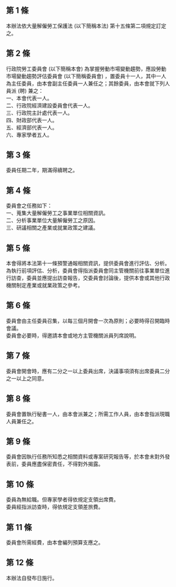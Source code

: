 第 1 條
-------
本辦法依大量解僱勞工保護法 (以下簡稱本法) 第十五條第二項規定訂定  
之。

第 2 條
-------
行政院勞工委員會 (以下簡稱本會) 為掌握勞動市場變動趨勢，應設勞動  
市場變動趨勢評估委員會 (以下簡稱委員會) ，置委員十一人，其中一人  
為主任委員，由本會副主任委員一人兼任之；其餘委員，由本會就下列人  
員派 (聘) 兼之：  
一、本會代表一人。  
二、行政院經濟建設委員會代表一人。  
三、行政院主計處代表一人。  
四、財政部代表一人。  
五、經濟部代表一人。  
六、專家學者五人。

第 3 條
-------
委員任期二年，期滿得續聘之。

第 4 條
-------
委員會之任務如下：  
一、蒐集大量解僱勞工之事業單位相關資訊。  
二、分析事業單位大量解僱勞工之原因。  
三、研議相關之產業或就業政策之建議。

第 5 條
-------
本會得將本法第十一條預警通報相關資訊，提供委員會進行評估、分析。  
為執行前項評估、分析，委員會得指派委員會同主管機關前往事業單位進  
行訪查，委員並應提出訪查報告，交委員會討論後，提供本會或其他行政  
機關制定產業或就業政策之參考。

第 6 條
-------
委員會由主任委員召集，以每三個月開會一次為原則；必要時得召開臨時  
會議。  
委員會必要時，得邀請本會或地方主管機關派員列席說明。

第 7 條
-------
委員會開會時，應有二分之一以上委員出席，決議事項須有出席委員二分  
之一以上之同意。

第 8 條
-------
委員會置執行秘書一人，由本會派兼之；所需工作人員，由本會指派現職  
人員兼任之。

第 9 條
-------
委員會因執行任務所知悉之相關資料或專案研究報告等，於本會未對外發  
表前，委員應盡保密責任，不得對外揭露。

第 10 條
--------
委員為無給職。但專家學者得依規定支領出席費。  
委員經指派訪查時，得依規定支領差旅費。

第 11 條
--------
委員會所需經費，由本會編列預算支應之。

第 12 條
--------
本辦法自發布日施行。

